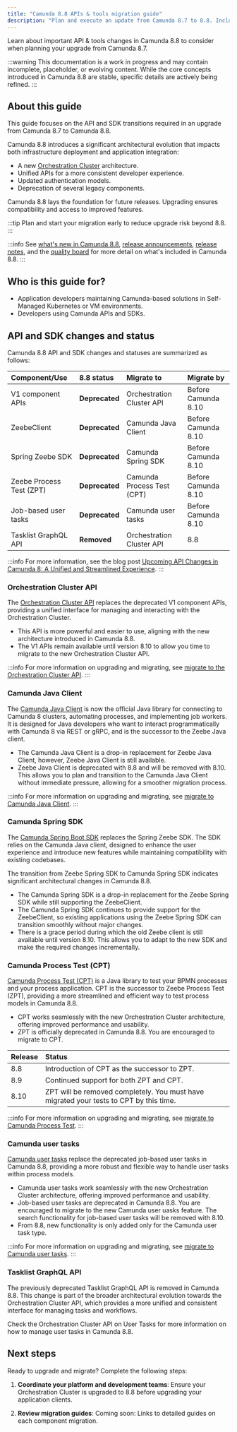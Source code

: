 ```yaml
---
title: "Camunda 8.8 APIs & tools migration guide"
description: "Plan and execute an update from Camunda 8.7 to 8.8. Includes architectural highlights, prerequisites, and breaking changes relevant for developers."
---
```


Learn about important API & tools changes in Camunda 8.8 to consider when planning your upgrade from Camunda 8.7.

:::warning
This documentation is a work in progress and may contain incomplete, placeholder, or evolving content. While the core concepts introduced in Camunda 8.8 are stable, specific details are actively being refined.
:::

## About this guide

This guide focuses on the API and SDK transitions required in an upgrade from Camunda 8.7 to Camunda 8.8.

Camunda 8.8 introduces a significant architectural evolution that impacts both infrastructure deployment and application integration:

- A new [Orchestration Cluster](/components/whats-new-in-88.md#orchestration-cluster) architecture.
- Unified APIs for a more consistent developer experience.
- Updated authentication models.
- Deprecation of several legacy components.

Camunda 8.8 lays the foundation for future releases. Upgrading ensures compatibility and access to improved features.

:::tip
Plan and start your migration early to reduce upgrade risk beyond 8.8.
:::

:::info
See [what's new in Camunda 8.8](/components/whats-new-in-88.md), [release announcements](/reference/announcements-release-notes/880/880-announcements.md), [release notes](/reference/announcements-release-notes/880/880-release-notes.md), and the [quality board](https://github.com/orgs/camunda/projects/187/views/15) for more detail on what's included in Camunda 8.8.
:::

## Who is this guide for?

- Application developers maintaining Camunda-based solutions in Self-Managed Kubernetes or VM environments.
- Developers using Camunda APIs and SDKs.

## API and SDK changes and status

Camunda 8.8 API and SDK changes and statuses are summarized as follows:

| Component/Use            | 8.8 status     | Migrate to                 | Migrate by          |
| :----------------------- | :------------- | :------------------------- | :------------------ |
| V1 component APIs        | **Deprecated** | Orchestration Cluster API  | Before Camunda 8.10 |
| ZeebeClient              | **Deprecated** | Camunda Java Client        | Before Camunda 8.10 |
| Spring Zeebe SDK         | **Deprecated** | Camunda Spring SDK         | Before Camunda 8.10 |
| Zeebe Process Test (ZPT) | **Deprecated** | Camunda Process Test (CPT) | Before Camunda 8.10 |
| Job-based user tasks     | **Deprecated** | Camunda user tasks         | Before Camunda 8.10 |
| Tasklist GraphQL API     | **Removed**    | Orchestration Cluster API  | 8.8                 |

:::info
For more information, see the blog post [Upcoming API Changes in Camunda 8: A Unified and Streamlined Experience](https://camunda.com/blog/2024/12/api-changes-in-camunda-8-a-unified-and-streamlined-experience/).
:::

### Orchestration Cluster API

The [Orchestration Cluster API](/apis-tools/orchestration-cluster-api-rest/orchestration-cluster-api-rest-overview.md) replaces the deprecated V1 component APIs, providing a unified interface for managing and interacting with the Orchestration Cluster.

- This API is more powerful and easier to use, aligning with the new architecture introduced in Camunda 8.8.
- The V1 APIs remain available until version 8.10 to allow you time to migrate to the new Orchestration Cluster API.

:::info
For more information on upgrading and migrating, see [migrate to the Orchestration Cluster API](migrate-to-camunda-api.md).
:::

### Camunda Java Client

The [Camunda Java Client](/apis-tools/java-client/getting-started.md) is now the official Java library for connecting to Camunda 8 clusters, automating processes, and implementing job workers. It is designed for Java developers who want to interact programmatically with Camunda 8 via REST or gRPC, and is the successor to the Zeebe Java client.

- The Camunda Java Client is a drop-in replacement for Zeebe Java Client, however, Zeebe Java Client is still available.
- Zeebe Java Client is deprecated with 8.8 and will be removed with 8.10. This allows you to plan and transition to the Camunda Java Client without immediate pressure, allowing for a smoother migration process.

:::info
For more information on upgrading and migrating, see [migrate to Camunda Java Client](migrate-to-camunda-java-client.md).
:::

### Camunda Spring SDK

The [Camunda Spring Boot SDK](/apis-tools/spring-zeebe-sdk/getting-started.md) replaces the Spring Zeebe SDK. The SDK relies on the Camunda Java client, designed to enhance the user experience and introduce new features while maintaining compatibility with existing codebases.

The transition from Zeebe Spring SDK to Camunda Spring SDK indicates significant architectural changes in Camunda 8.8.

- The Camunda Spring SDK is a drop-in replacement for the Zeebe Spring SDK while still supporting the ZeebeClient.
- The Camunda Spring SDK continues to provide support for the ZeebeClient, so existing applications using the Zeebe Spring SDK can transition smoothly without major changes.
- There is a grace period during which the old Zeebe client is still available until version 8.10. This allows you to adapt to the new SDK and make the required changes incrementally.

<!-- :::info
For more information, see the update guide.
::: -->

### Camunda Process Test (CPT)

[Camunda Process Test (CPT)](/apis-tools/testing/getting-started.md) is a Java library to test your BPMN processes and your process application. CPT is the successor to Zeebe Process Test (ZPT), providing a more streamlined and efficient way to test process models in Camunda 8.8.

- CPT works seamlessly with the new Orchestration Cluster architecture, offering improved performance and usability.
- ZPT is officially deprecated in Camunda 8.8. You are encouraged to migrate to CPT.

| Release | Status                                                                                 |
| :------ | :------------------------------------------------------------------------------------- |
| 8.8     | Introduction of CPT as the successor to ZPT.                                           |
| 8.9     | Continued support for both ZPT and CPT.                                                |
| 8.10    | ZPT will be removed completely. You must have migrated your tests to CPT by this time. |

:::info
For more information on upgrading and migrating,
see [migrate to Camunda Process Test](migrate-to-camunda-process-test.md).
:::

### Camunda user tasks

[Camunda user tasks](/components/modeler/bpmn/user-tasks/user-tasks.md#camunda-user-tasks) replace the deprecated job-based user tasks in Camunda 8.8, providing a more robust and flexible way to handle user tasks within process models.

- Camunda user tasks work seamlessly with the new Orchestration Cluster architecture, offering improved performance and usability.
- Job-based user tasks are deprecated in Camunda 8.8. You are encouraged to migrate to the new Camunda user uasks feature. The search functionality for job-based user tasks will be removed with 8.10.
- From 8.8, new functionality is only added only for the Camunda user task type.

:::info
For more information on upgrading and migrating, see [migrate to Camunda user tasks](migrate-to-camunda-user-tasks.md).
:::

### Tasklist GraphQL API

The previously deprecated Tasklist GraphQL API is removed in Camunda 8.8. This change is part of the broader architectural evolution towards the Orchestration Cluster API, which provides a more unified and consistent interface for managing tasks and workflows.

Check the Orchestration Cluster API on User Tasks for more information on how to manage user tasks in Camunda 8.8.

## Next steps

Ready to upgrade and migrate? Complete the following steps:

1. **Coordinate your platform and development teams**: Ensure your Orchestration Cluster is upgraded to 8.8 before upgrading your application clients.

2. **Review migration guides**: Coming soon: Links to detailed guides on each component migration.
